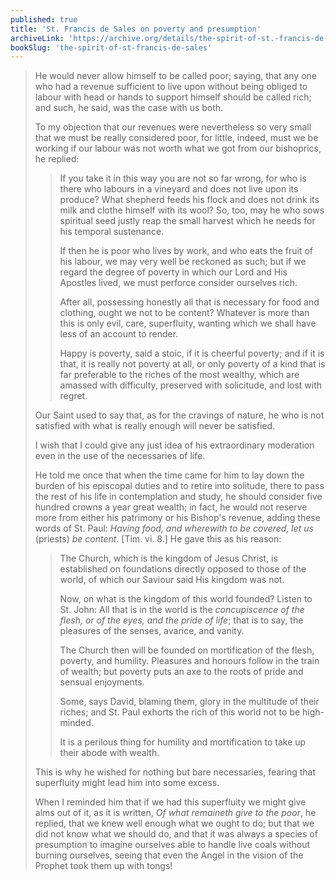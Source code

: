 ```yaml
---
published: true
title: 'St. Francis de Sales on poverty and presumption'
archiveLink: 'https://archive.org/details/the-spirit-of-st.-francis-de-sales/page/132?view=theater'
bookSlug: 'the-spirit-of-st-francis-de-sales'
---
```


> He would never allow himself to be called poor; saying, that any one who had a revenue sufficient to live upon without being obliged to labour with head or hands to support himself should be called rich; and such, he said, was the case with us both.
>
> To my objection that our revenues were nevertheless so very small that we must be really considered poor, for little, indeed, must we be working if our labour was not worth what we got from our bishoprics, he replied:
> 
>> If you take it in this way you are not so far wrong, for who is there who labours in a vineyard and does not live upon its produce? What shepherd feeds his flock and does not drink its milk and clothe himself with its wool? So, too, may he who sows spiritual seed justly reap the small harvest which he needs for his temporal sustenance.
>>
>> If then he is poor who lives by work, and who eats the fruit of his labour, we may very well be reckoned as such; but if we regard the degree of poverty in which our Lord and His Apostles lived, we must perforce consider ourselves rich.
>>
>> After all, possessing honestly all that is necessary for food and clothing, ought we not to be content? Whatever is more than this is only evil, care, superfluity, wanting which we shall have less of an account to render.
>>
>> Happy is poverty, said a stoic, if it is cheerful poverty; and if it is that, it is really not poverty at all, or only poverty of a kind that is far preferable to the riches of the most wealthy, which are amassed with difficulty, preserved with solicitude, and lost with regret.
>
> Our Saint used to say that, as for the cravings of nature, he who is not satisfied with what is really enough will never be satisfied.
> 
> I wish that I could give any just idea of his extraordinary moderation even in the use of the necessaries of life.
> 
> He told me once that when the time came for him to lay down the burden of his episcopal duties and to retire into solitude, there to pass the rest of his life in contemplation and study, he should consider five hundred crowns a year great wealth; in fact, he would not reserve more from either his patrimony or his Bishop's revenue, adding these words of St. Paul: *Having food, and wherewith to be covered, let us* (priests) *be content*. [Tim. vi. 8.] He gave this as his reason:
> 
>> The Church, which is the kingdom of Jesus Christ, is established on foundations directly opposed to those of the world, of which our Saviour said His kingdom was not.
>>
>> Now, on what is the kingdom of this world founded? Listen to St. John: All that is in the world is the *concupiscence of the flesh, or of the eyes, and the pride of life*; that is to say, the pleasures of the senses, avarice, and vanity.
>>
>> The Church then will be founded on mortification of the flesh, poverty, and humility. Pleasures and honours follow in the train of wealth; but poverty puts an axe to the roots of pride and sensual enjoyments.
>>
>> Some, says David, blaming them, glory in the multitude of their riches; and St. Paul exhorts the rich of this world not to be high-minded.
>>
>> It is a perilous thing for humility and mortification to take up their abode with wealth.
> 
> This is why he wished for nothing but bare necessaries, fearing that superfluity might lead him into some excess.
>
> When I reminded him that if we had this superfluity we might give alms out of it, as it is written, *Of what remaineth give to the poor*, he replied, that we knew well enough what we ought to do; but that we did not know what we should do, and that it was always a species of presumption to imagine ourselves able to handle live coals without burning ourselves, seeing that even the Angel in the vision of the Prophet took them up with tongs!
